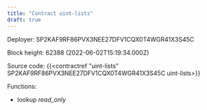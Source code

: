 ```yaml
---
title: "Contract uint-lists"
draft: true
---
```

Deployer: SP2KAF9RF86PVX3NEE27DFV1CQX0T4WGR41X3S45C


 



Block height: 62388 (2022-06-02T15:19:34.000Z)

Source code: {{<contractref "uint-lists" SP2KAF9RF86PVX3NEE27DFV1CQX0T4WGR41X3S45C uint-lists>}}

Functions:

* lookup _read_only_

